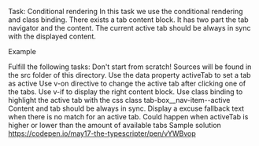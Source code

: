 Task: Conditional rendering
In this task we use the conditional rendering and class binding. There exists a tab content block. It has two part the tab navigator and the content. The current active tab should be always in sync with the displayed content.

Example

Fulfill the following tasks:
Don't start from scratch! Sources will be found in the src folder of this directory.
Use the data property activeTab to set a tab as active
Use v-on directive to change the active tab after clicking one of the tabs.
Use v-if to display the right content block.
Use class binding to highlight the active tab with the css class tab-box\_\_nav-item--active
Content and tab should be always in sync.
Display a excuse fallback text when there is no match for an active tab.
Could happen when activeTab is higher or lower than the amount of available tabs
Sample solution
https://codepen.io/may17-the-typescripter/pen/vYWBvop
